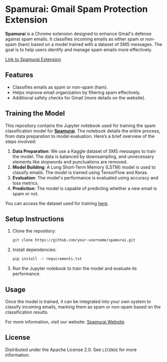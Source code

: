 # Spamurai: Gmail Spam Protection Extension

**Spamurai** is a Chrome extension designed to enhance Gmail's defense against spam emails. It classifies incoming emails as either spam or non-spam (ham) based on a model trained with a dataset of SMS messages. The goal is to help users identify and manage spam emails more effectively.

[Link to Spamurai Extension](https://link-to-spamurai-extension.com)

## Features
- Classifies emails as spam or non-spam (ham).
- Helps improve email organization by filtering spam effectively.
- Additional safety checks for Gmail (more details on the website).

## Training the Model
This repository contains the Jupyter notebook used for training the spam classification model for [**Spamurai**](https://spamurai.online/). The notebook details the entire process, from data preparation to model evaluation. Here’s a brief overview of the steps involved:

1. **Data Preparation**: We use a Kaggle dataset of SMS messages to train the model. The data is balanced by downsampling, and unnecessary elements like stopwords and punctuations are removed.
2. **Model Building**: A Long Short-Term Memory (LSTM) model is used to classify emails. The model is trained using TensorFlow and Keras.
3. **Evaluation**: The model's performance is evaluated using accuracy and loss metrics.
4. **Prediction**: The model is capable of predicting whether a new email is spam or not.

You can access the dataset used for training [here]([https://www.kaggle.com/datasets/uciml/sms-spam-collection-dataset](https://www.kaggle.com/datasets/meruvulikith/190k-spam-ham-email-dataset-for-classification)).

## Setup Instructions
1. Clone the repository:

    ```bash
    git clone https://github.com/your-username/spamurai.git
    ```

2. Install dependencies:

    ```bash
    pip install -r requirements.txt
    ```

3. Run the Jupyter notebook to train the model and evaluate its performance.

## Usage
Once the model is trained, it can be integrated into your own system to classify incoming emails, marking them as spam or non-spam based on the classification results.

For more information, visit our website: [Spamurai Website](https://spamurai.online/).

## License
Distributed under the Apache License 2.0. See `LICENSE` for more information.
